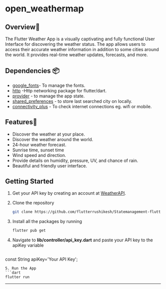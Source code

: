 # open_weathermap

## Overview📙 <br>
The Flutter Weather App is a visually captivating and fully functional User Interface for discovering the weather status. The app allows users to access their accurate weather information in addition to some cities around the world. It provides real-time weather updates, forecasts, and more.

## Dependencies 📦️
- [google_fonts](https://pub.dev/packages/google_fonts)- To manage the fonts.
- [http](https://pub.dev/packages/http) -Http networking package for flutter/dart.
- [provider](https://pub.dev/packages/provider) - to manage the app state.
- [shared_preferences](https://pub.dev/packages/shared_preferences) - to store last searched city on locally.
- [connectivity_plus](https://pub.dev/packages/connectivity_plus) - To check internet connections eg. wifi or mobile.

## Features🌟<br>
- Discover the weather at your place.
- Discover the weather around the world.
- 24-hour weather forecast.
- Sunrise time, sunset time
- Wind speed and direction.
- Provide details on humidity, pressure, UV, and chance of rain.
- Beautiful and friendly user interface.

  
## Getting Started
1. Get your API key by creating an account at [WeatherAPI](https://www.weatherapi.com).
2. Clone the repository

   ```sh
   git clone https://github.com/flutterrushikesh/Statemanagement-flutter.git and go to this path app state/Provider/WeatherMap App/open_weathermap.
   ```
3. Install all the packages by running
   ```sh
   flutter pub get
   ```
4. Navigate to **lib/controller/api_key.dart** and paste your API key to the apiKey variable
   ```dart
const String apiKey='Your API Key';
   ```
5. Run the App
   ```dart
   flutter run
   ```
---
